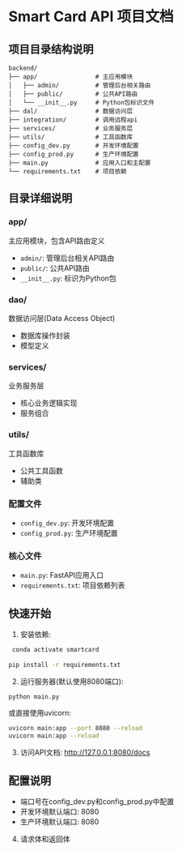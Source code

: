 # Smart Card API 项目文档

## 项目目录结构说明

```
backend/
├── app/                # 主应用模块
│   ├── admin/          # 管理后台相关路由
│   ├── public/         # 公共API路由
│   └── __init__.py     # Python包标识文件
├── dal/                # 数据访问层
├── integration/        # 调用远程api
├── services/           # 业务服务层
├── utils/              # 工具函数库
├── config_dev.py       # 开发环境配置
├── config_prod.py      # 生产环境配置
├── main.py             # 应用入口和主配置
└── requirements.txt    # 项目依赖
```

## 目录详细说明

### app/
主应用模块，包含API路由定义
- `admin/`: 管理后台相关API路由
- `public/`: 公共API路由
- `__init__.py`: 标识为Python包

### dao/
数据访问层(Data Access Object)
- 数据库操作封装
- 模型定义

### services/
业务服务层
- 核心业务逻辑实现
- 服务组合

### utils/
工具函数库
- 公共工具函数
- 辅助类

### 配置文件
- `config_dev.py`: 开发环境配置
- `config_prod.py`: 生产环境配置

### 核心文件
- `main.py`: FastAPI应用入口
- `requirements.txt`: 项目依赖列表

## 快速开始

1. 安装依赖:
```bash
 conda activate smartcard
 
pip install -r requirements.txt

```

2. 运行服务器(默认使用8080端口):
```bash
python main.py
```
或直接使用uvicorn:
```bash
uvicorn main:app --port 8080 --reload
uvicorn main:app --reload
```

3. 访问API文档:
http://127.0.0.1:8080/docs

## 配置说明
- 端口号在config_dev.py和config_prod.py中配置
- 开发环境默认端口: 8080
- 生产环境默认端口: 8080

4. 请求体和返回体
